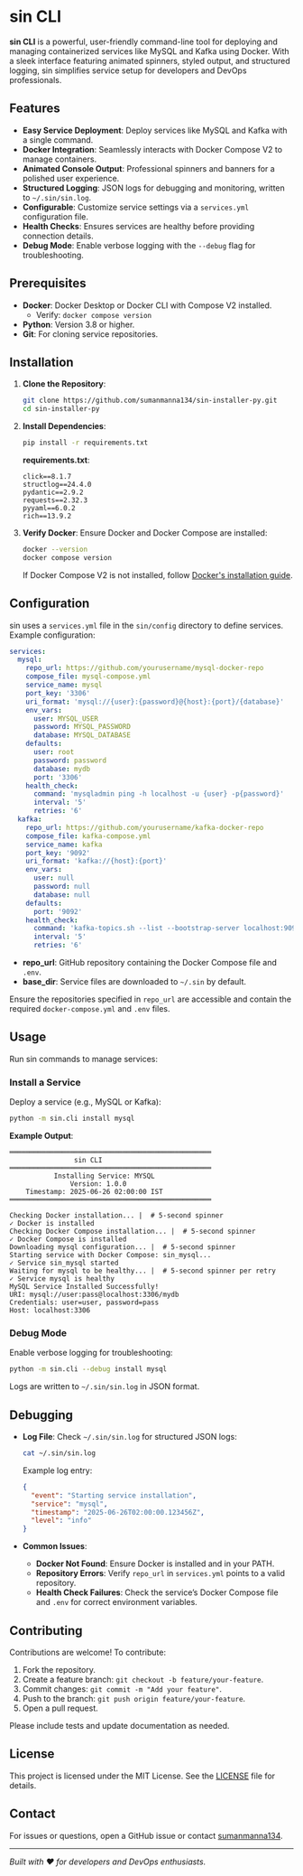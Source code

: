 # sin CLI

**sin CLI** is a powerful, user-friendly command-line tool for deploying and managing containerized services like MySQL and Kafka using Docker. With a sleek interface featuring animated spinners, styled output, and structured logging, sin simplifies service setup for developers and DevOps professionals.

<!-- ![sin CLI Screenshot](https://via.placeholder.com/800x200.png?text=sin+CLI+Demo) Replace with actual screenshot or GIF -->

## Features

- **Easy Service Deployment**: Deploy services like MySQL and Kafka with a single command.
- **Docker Integration**: Seamlessly interacts with Docker Compose V2 to manage containers.
- **Animated Console Output**: Professional spinners and banners for a polished user experience.
- **Structured Logging**: JSON logs for debugging and monitoring, written to `~/.sin/sin.log`.
- **Configurable**: Customize service settings via a `services.yml` configuration file.
- **Health Checks**: Ensures services are healthy before providing connection details.
- **Debug Mode**: Enable verbose logging with the `--debug` flag for troubleshooting.

## Prerequisites

- **Docker**: Docker Desktop or Docker CLI with Compose V2 installed.
  - Verify: `docker compose version`
- **Python**: Version 3.8 or higher.
- **Git**: For cloning service repositories.

## Installation

1. **Clone the Repository**:

   ```bash
   git clone https://github.com/sumanmanna134/sin-installer-py.git
   cd sin-installer-py
   ```

2. **Install Dependencies**:

   ```bash
   pip install -r requirements.txt
   ```

   **requirements.txt**:

   ```
   click==8.1.7
   structlog==24.4.0
   pydantic==2.9.2
   requests==2.32.3
   pyyaml==6.0.2
   rich==13.9.2
   ```

3. **Verify Docker**:
   Ensure Docker and Docker Compose are installed:

   ```bash
   docker --version
   docker compose version
   ```

   If Docker Compose V2 is not installed, follow [Docker's installation guide](https://docs.docker.com/compose/install/).

## Configuration

sin uses a `services.yml` file in the `sin/config` directory to define services. Example configuration:

```yaml
services:
  mysql:
    repo_url: https://github.com/yourusername/mysql-docker-repo
    compose_file: mysql-compose.yml
    service_name: mysql
    port_key: '3306'
    uri_format: 'mysql://{user}:{password}@{host}:{port}/{database}'
    env_vars:
      user: MYSQL_USER
      password: MYSQL_PASSWORD
      database: MYSQL_DATABASE
    defaults:
      user: root
      password: password
      database: mydb
      port: '3306'
    health_check:
      command: 'mysqladmin ping -h localhost -u {user} -p{password}'
      interval: '5'
      retries: '6'
  kafka:
    repo_url: https://github.com/yourusername/kafka-docker-repo
    compose_file: kafka-compose.yml
    service_name: kafka
    port_key: '9092'
    uri_format: 'kafka://{host}:{port}'
    env_vars:
      user: null
      password: null
      database: null
    defaults:
      port: '9092'
    health_check:
      command: 'kafka-topics.sh --list --bootstrap-server localhost:9092'
      interval: '5'
      retries: '6'
```

- **repo_url**: GitHub repository containing the Docker Compose file and `.env`.
- **base_dir**: Service files are downloaded to `~/.sin` by default.

Ensure the repositories specified in `repo_url` are accessible and contain the required `docker-compose.yml` and `.env` files.

## Usage

Run sin commands to manage services:

### Install a Service

Deploy a service (e.g., MySQL or Kafka):

```bash
python -m sin.cli install mysql
```

**Example Output**:

```
══════════════════════════════════════════════════
                sin CLI
══════════════════════════════════════════════════
           Installing Service: MYSQL
               Version: 1.0.0
    Timestamp: 2025-06-26 02:00:00 IST
══════════════════════════════════════════════════

Checking Docker installation... |  # 5-second spinner
✓ Docker is installed
Checking Docker Compose installation... |  # 5-second spinner
✓ Docker Compose is installed
Downloading mysql configuration... |  # 5-second spinner
Starting service with Docker Compose: sin_mysql...
✓ Service sin_mysql started
Waiting for mysql to be healthy... |  # 5-second spinner per retry
✓ Service mysql is healthy
MySQL Service Installed Successfully!
URI: mysql://user:pass@localhost:3306/mydb
Credentials: user=user, password=pass
Host: localhost:3306
```

### Debug Mode

Enable verbose logging for troubleshooting:

```bash
python -m sin.cli --debug install mysql
```

Logs are written to `~/.sin/sin.log` in JSON format.

## Debugging

- **Log File**: Check `~/.sin/sin.log` for structured JSON logs:

  ```bash
  cat ~/.sin/sin.log
  ```

  Example log entry:

  ```json
  {
    "event": "Starting service installation",
    "service": "mysql",
    "timestamp": "2025-06-26T02:00:00.123456Z",
    "level": "info"
  }
  ```

- **Common Issues**:
  - **Docker Not Found**: Ensure Docker is installed and in your PATH.
  - **Repository Errors**: Verify `repo_url` in `services.yml` points to a valid repository.
  - **Health Check Failures**: Check the service’s Docker Compose file and `.env` for correct environment variables.

## Contributing

Contributions are welcome! To contribute:

1. Fork the repository.
2. Create a feature branch: `git checkout -b feature/your-feature`.
3. Commit changes: `git commit -m "Add your feature"`.
4. Push to the branch: `git push origin feature/your-feature`.
5. Open a pull request.

Please include tests and update documentation as needed.

## License

This project is licensed under the MIT License. See the [LICENSE](LICENSE) file for details.

## Contact

For issues or questions, open a GitHub issue or contact [sumanmanna134](https://github.com/sumanmanna134).

---

_Built with ❤️ for developers and DevOps enthusiasts._
